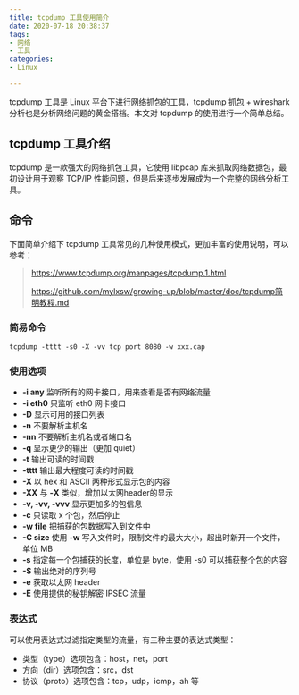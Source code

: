 ```yaml
---
title: tcpdump 工具使用简介
date: 2020-07-18 20:38:37
tags:
- 网络
- 工具
categories: 
- Linux

---
```


tcpdump 工具是 Linux 平台下进行网络抓包的工具，tcpdump 抓包 + wireshark 分析也是分析网络问题的黄金搭档。本文对 tcpdump 的使用进行一个简单总结。

<!-- more -->

## tcpdump 工具介绍

tcpdump 是一款强大的网络抓包工具，它使用 libpcap 库来抓取网络数据包，最初设计用于观察 TCP/IP 性能问题，但是后来逐步发展成为一个完整的网络分析工具。

## 命令

下面简单介绍下 tcpdump 工具常见的几种使用模式，更加丰富的使用说明，可以参考：

> https://www.tcpdump.org/manpages/tcpdump.1.html
>
> https://github.com/mylxsw/growing-up/blob/master/doc/tcpdump简明教程.md

### 简易命令

```shell
tcpdump -tttt -s0 -X -vv tcp port 8080 -w xxx.cap
```

### 使用选项

- **-i any** 监听所有的网卡接口，用来查看是否有网络流量
- **-i eth0** 只监听 eth0 网卡接口
- **-D** 显示可用的接口列表
- **-n** 不要解析主机名
- **-nn** 不要解析主机名或者端口名
- **-q** 显示更少的输出（更加 quiet）
- **-t** 输出可读的时间戳
- **-tttt** 输出最大程度可读的时间戳
- **-X** 以 hex 和 ASCII 两种形式显示包的内容
- **-XX** 与 **-X** 类似，增加以太网header的显示
- **-v, -vv, -vvv** 显示更加多的包信息
- **-c** 只读取 x 个包，然后停止
- **-w file**  把捕获的包数据写入到文件中
- **-C size**  使用 **-w** 写入文件时，限制文件的最大大小，超出时新开一个文件，单位 MB
- **-s** 指定每一个包捕获的长度，单位是 byte，使用 -s0 可以捕获整个包的内容
- **-S** 输出绝对的序列号
- **-e** 获取以太网 header
- **-E** 使用提供的秘钥解密 IPSEC 流量

### 表达式

可以使用表达式过滤指定类型的流量，有三种主要的表达式类型：

- 类型（type）选项包含：host，net，port
- 方向（dir）选项包含：src，dst
- 协议（proto）选项包含：tcp，udp，icmp，ah 等
